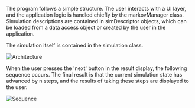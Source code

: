The program follows a simple structure. The user interacts with a UI layer, and the application logic is handled chiefly 
by the markovManager class. Simulation descriptions are contained in simDescriptor objects, which can be loaded from a data access object or created by the user in the application.

The simulation itself is contained in the simulation class. 

![Architecture](https://github.com/volatilequark/ot-harjoitustyo/blob/master/docs/architecture.jpg)

When the user presses the 'next' button in the result display, the following sequence occurs. The final result is that the current simulation state has advanced by n steps, and the results of taking these steps are displayed to the user.

![Sequence](https://github.com/volatilequark/ot-harjoitustyo/blob/master/docs/simsequence.png)

